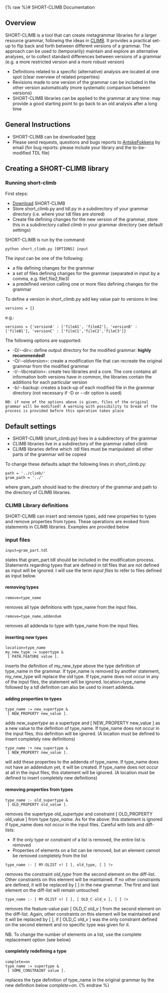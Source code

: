 {% raw %}# SHORT-CLIMB Documentation

## Overview

SHORT-CLIMB is a tool that can create metagrammar libraries for a larger
resource grammar, following the ideas in [CLIMB](ClimbTop). It provides
a practical set-up to flip back and forth between different versions of
a grammar. The approach can be used to (temporarily) maintain and
explore an alternative analyses, or to collect standard differences
between versions of a grammar (e.g. a more restricted version and a more
robust version)

- Definitions related to a specific (alternative) analysis are located
at one spot (clear overview of related properties)
- Revisions made to one version of the grammar can be included in the
other version automatically (more systematic comparison between
versions)
- SHORT-CLIMB libraries can be applied to the grammar at any time: may
provide a good starting point to go back to an old analysis after a
long time

## General Instructions

- SHORT-CLIMB can be downloaded
[here](http://www.coli.uni-saarland.de/~afokkens/materials/short_climb.tar.gz)
- Please send requests, questions and bugs reports to
[AntskeFokkens](AntskeFokkens) by email (for bug reports: please
include your library and the to-be-modified TDL file)

## Creating a SHORT-CLIMB library

### Running short-climb

First steps:

- [Download](http://www.coli.uni-saarland.de/~afokkens/materials/short_climb.tar.gz)
SHORT-CLIMB
- Store short\_climb.py and tdl.py in a subdirectory of your grammar
directory (i.e. where your tdl files are stored)
- Create file defining changes for the new version of the grammar,
store this in a subdirectory called *climb* in your grammar
directory (see default settings)

SHORT-CLIMB is run by the command:

    python short_climb.py [OPTIONS] input

The *input* can be one of the following:

- a file defining changes for the grammar
- a set of files defining changes for the grammar (separated in input
by a comma, e.g. file1,file2,file3)
- a predefined version calling one or more files defining changes for
the grammar

To define a version in short\_climb.py add key value pair to versions in
line:

    versions = {}

e.g.:

    versions = {'versionA' : ['fileA1', 'fileA2'], 'versionB' : ['fileB1'], 'versionC' : ['fileC1','fileC2','fileC3']}

The following options are supported:

- -D/--dir=: define output directory for the modified grammar:
**highly recommended!**
- -O/--oldversion=: create a modification file that can recreate the
original grammar from the modified grammar
- -l/--libcreation=: create two libraries and a core. The core
contains all information both versions have in common, the libraries
contain the additions for each particular version
- -b/--backup: creates a back-up of each modified file in the grammar
directory (not necessary if -D or --dir option is used)

<!-- -->


    NB: if none of the options above is given, files of the original grammar will be modified! A warning with possibility to break of the process is provided before this operation takes place

## Default settings

- SHORT-CLIMB (short\_climb.py) lives in a subdirectory of the grammar
- CLIMB libraries live in a subdirectory of the grammar called climb
- CLIMB libraries define which .tdl files must be manipulated: all
other parts of the grammar will be copied

To change these defaults adapt the following lines in short\_climb.py:

    path = '../climb/'
    gram_path = '../'

where gram\_path should lead to the directory of the grammar and path to
the directory of CLIMB libraries.

### CLIMB Library definitions

SHORT-CLIMB can insert and remove types, add new properties to types and
remove properties from types. These operations are evoked from
statements in CLIMB libraries. Examples are provided below

### input files

    input=gram_part.tdl

states that gram\_part.tdl should be included in the modification
process. Statements regarding types that are defined in tdl files that
are not defined as input will be ignored. I will use the term *input
files* to refer to files defined as input below.

#### removing types

    remove=type_name

removes all type definitions with type\_name from the input files.

    remove=type_name,addendum

removes all addenda to type with type\_name from the input files.

#### inserting new types

    location=type_name
    my_new_type := supertype &
     [ PATH.FEATURE value ].

inserts the definition of my\_new\_type above the type definition of
type\_name in the grammar. If type\_name is removed by another
statement, my\_new\_type will replace the old type. If type\_name does
not occur in any of the input files, the statement will be ignored.
location=type\_name followed by a tdl definition can also be used to
insert addenda.

#### adding properties to types

    type_name := new_supertype &
     [ NEW_PROPERTY new_value ].

adds *new\_supertype* as a supertype and \[ NEW\_PROPERTY new\_value \]
as a new value to the definition of type\_name. If type\_name does not
occur in the input files, this definition will be ignored. (A location
must be defined to insert completely new definitions)

    type_name :+ new_supertype &
     [ NEW_PROPERTY new_value ].

will add these properties to the addenda of type\_name. If type\_name
does not have an addendum yet, it will be created. If type\_name does
not occur at all in the input files, this statement will be ignored. (A
location must be defined to insert completely new definitions)

#### removing properties from types

    type_name :- old_supertype &
     [ OLD_PROPERTY old_value ]. 

removes the supertype *old\_supertype* and constraint \[ OLD\_PROPERTY
old\_value \] from type *type\_name*. As for the above: this statement
is ignored if type\_name does not occur in the input files. Careful with
lists and diff-lists:

- If the only type or constraint of a list is removed, the entire list
is removed
- Properties of elements on a list can be removed, but an element
cannot be removed completely from the list

<!-- -->


    type_name :- [ MY-DLIST <! [ ], old_type, [ ] !>

removes the constraint *old\_type* from the second element on the
diff-list. Other constraints on this element will be maintained. If no
other constraints are defined, it will be replaced by \[ \] in the new
grammar. The first and last element on the diff-list will remain
untouched

    type_name :- [ MY-DLIST <! [ ], [ OLD_C old_v ], [ ] !>

removes the feature-value pair \[ OLD\_C old\_v \] from the second
element on the diff-list. Again, other constraints on this element will
be maintained and it will be replaced by \[ \], if \[ OLD\_C old\_v \]
was the only constraint defined on the second element and no specific
type was given for it.

NB. To change the number of elements on a list, use the complete
replacement option (see below)

#### completely redefining a type

    complete=on
    type_name := supertype &
     [ SOME_CONSTRAINT value ].

replaces the type definition of type\_name in the original grammar by
the new definition below *complete=on*.
{% endraw %}